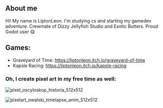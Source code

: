 ## About me ##
Hi! My name is LiptonLeon. I'm studying cs and starting my gamedev adventure. Crewmate of Dizzy Jellyfish Studio and Exotic Butters. Proud Godot user 😋

## Games: ##
- Graveyard of Time: https://liptonleon.itch.io/graveyard-of-time
- Kapsle Racing: https://liptonleon.itch.io/kapsle-racing

### Oh, I create pixel art in my free time as well: ###

![pixel_oscyloskop_historia_512x512](https://user-images.githubusercontent.com/93220207/165401639-f0410edf-a2f3-479a-9af4-bd94f74a2667.gif)

![pixelart_owalski_timelapse_anim_512x512](https://user-images.githubusercontent.com/93220207/166160026-a15a8b5d-7d00-4099-b127-0439b9b91424.gif)

